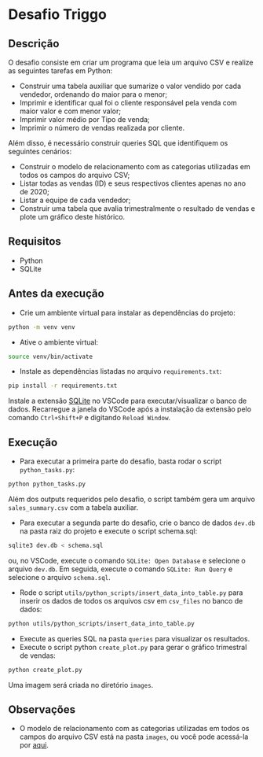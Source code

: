 # Desafio Triggo

## Descrição
O desafio consiste em criar um programa que leia um arquivo CSV e realize as seguintes tarefas em Python:
- Construir uma tabela auxiliar que sumarize o valor vendido por cada vendedor, ordenando do maior para o menor;
- Imprimir e identificar qual foi o cliente responsável pela venda com maior valor e com menor valor;
- Imprimir valor médio por Tipo de venda;
- Imprimir o número de vendas realizada por cliente.

Além disso, é necessário construir queries SQL que identifiquem os seguintes cenários:
- Construir o modelo de relacionamento com as categorias utilizadas em todos os campos do arquivo CSV;
- Listar todas as vendas (ID) e seus respectivos clientes apenas no ano de 2020;
- Listar a equipe de cada vendedor;
- Construir uma tabela que avalia trimestralmente o resultado de vendas e plote um gráfico deste histórico.

## Requisitos
- Python
- SQLite

## Antes da execução
- Crie um ambiente virtual para instalar as dependências do projeto:
```bash
python -m venv venv
```

- Ative o ambiente virtual:
```bash
source venv/bin/activate
```

- Instale as dependências listadas no arquivo `requirements.txt`:
```bash
pip install -r requirements.txt
```

Instale a extensão [SQLite](vscode:extension/alexcvzz.vscode-sqlite) no VSCode para executar/visualizar o banco de dados.
Recarregue a janela do VSCode após a instalação da extensão pelo comando `Ctrl+Shift+P` e digitando `Reload Window`.

## Execução
- Para executar a primeira parte do desafio, basta rodar o script `python_tasks.py`:
```bash
python python_tasks.py
```
Além dos outputs requeridos pelo desafio, o script também gera um arquivo `sales_summary.csv` com a tabela auxiliar.

- Para executar a segunda parte do desafio, crie o banco de dados `dev.db` na pasta raiz do projeto e execute o script schema.sql:
```bash
sqlite3 dev.db < schema.sql
```

ou, no VSCode, execute o comando `SQLite: Open Database` e selecione o arquivo `dev.db`. Em seguida, execute o comando `SQLite: Run Query` e selecione o arquivo `schema.sql`.

- Rode o script `utils/python_scripts/insert_data_into_table.py` para inserir os dados de todos os arquivos csv em `csv_files` no banco de dados:
```bash
python utils/python_scripts/insert_data_into_table.py
```

- Execute as queries SQL na pasta `queries` para visualizar os resultados.
- Execute o script python `create_plot.py` para gerar o gráfico trimestral de vendas:
```bash
python create_plot.py
```
Uma imagem será criada no diretório `images`.

## Observações
- O modelo de relacionamento com as categorias utilizadas em todos os campos do arquivo CSV está na pasta `images`, ou você pode acessá-la por [aqui](https://dbdiagram.io/d/sql-challenge-673e471ee9daa85aca28c324).